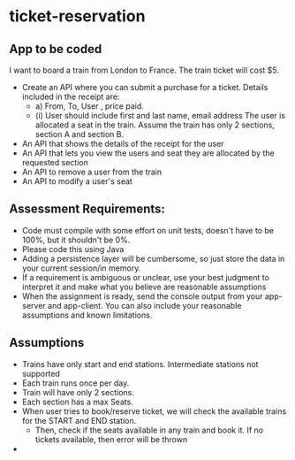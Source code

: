 # ticket-reservation

## App to be coded
I want to board a train from London to France. The train ticket will cost $5.

- Create an API where you can submit a purchase for a ticket. Details included in the receipt are:
    - a) From, To, User , price paid.
    - (i) User should include first and last name, email address
The user is allocated a seat in the train. Assume the train has only 2 sections, section A and section B.
- An API that shows the details of the receipt for the user
- An API that lets you view the users and seat they are allocated by the requested section
- An API to remove a user from the train
- An API to modify a user's seat

## Assessment Requirements:
- Code must compile with some effort on unit tests, doesn't have to be 100%, but it shouldn't be 0%.
- Please code this using Java
- Adding a persistence layer will be cumbersome, so just store the data in your current session/in memory.
- If a requirement is ambiguous or unclear, use your best judgment to interpret it and make what you believe are reasonable assumptions
- When the assignment is ready, send the console output from your app-server and app-client. You can also include your reasonable assumptions and known limitations.

## Assumptions
- Trains have only start and end stations. Intermediate stations not supported
- Each train runs once per day.
- Train will have only 2 sections.
- Each section has a max Seats.
- When user tries to book/reserve ticket, we will check the available trains for the START and END station.
  - Then, check if the seats available in any train and book it. If no tickets available, then error will be thrown
- 